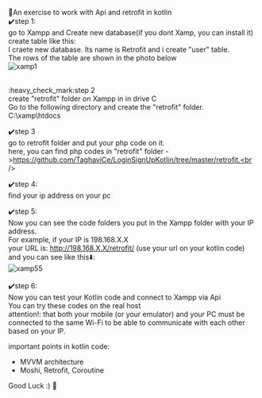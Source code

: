 :dart:An exercise to work with Api and retrofit in kotlin <br />
:heavy_check_mark:step 1:<br />
go to Xampp and Create new database(if you dont Xamp, you can install it)<br />
create table like this:<br />
I craete new database. Its name is Retrofit
and i create "user" table.<br />
The rows of the table are shown in the photo below<br   />
![xamp1](https://github.com/TaghaviCe/LoginSignUpKotlin/assets/80774755/1230de05-5b89-4854-a43a-cb121fa74ce0)

<br/>
:heavy_check_mark:step 2<br />
create "retrofit" folder on Xampp in in drive C <br />
Go to the following directory and create the "retrofit" folder.<br />
C:\xamp\htdocs

:heavy_check_mark:step 3<br />
go to retrofit folder and put your php code on it.<br />
here, you can find php codes in "retrofit" folder ->https://github.com/TaghaviCe/LoginSignUpKotlin/tree/master/retrofit.<br />

:heavy_check_mark:step 4:<br />
find your ip address on your pc<br />

:heavy_check_mark:step 5:<br />
Now you can see the code folders you put in the Xampp folder with your IP address.<br />
For example, if your IP is 198.168.X.X<br />
your URL is:  http://198.168.X.X/retrofit/ (use your url on your kotlin code)<br />
and you can see like this:arrow_down::<br />
![xamp55](https://github.com/TaghaviCe/LoginSignUpKotlin/assets/80774755/f7eb8223-e6cc-4cf3-88a9-1ec174753635)<br/>
<br/>
:heavy_check_mark:step 6:<br />
Now you can test your Kotlin code and connect to Xampp via Api<br />
You can try these codes on the real host<br/>
attention!: that both your mobile (or your emulator) and your PC must be connected to the same Wi-Fi to be able to communicate with each other based on your IP.<br/>

important points in kotlin code:<br/>
- MVVM architecture<br/>
- Moshi, Retrofit, Coroutine<br/>

Good Luck :)	:seedling:


